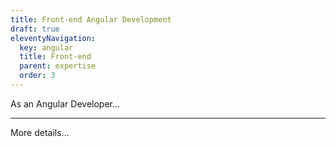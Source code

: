 ```yaml
---
title: Front-end Angular Development
draft: true
eleventyNavigation:
  key: angular
  title: Front-end
  parent: expertise
  order: 3
---
```


As an Angular Developer...

---

More details...